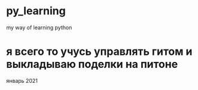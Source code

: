 # py_learning
my way of learning python
<h1>я всего то учусь управлять гитом и выкладываю поделки на питоне</h1>
  <p>январь 2021</p>
